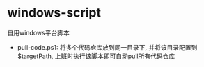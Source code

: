 # windows-script
自用windows平台脚本

- pull-code.ps1: 将多个代码仓库放到同一目录下, 并将该目录配置到$targetPath, 上班时执行该脚本即可自动pull所有代码仓库